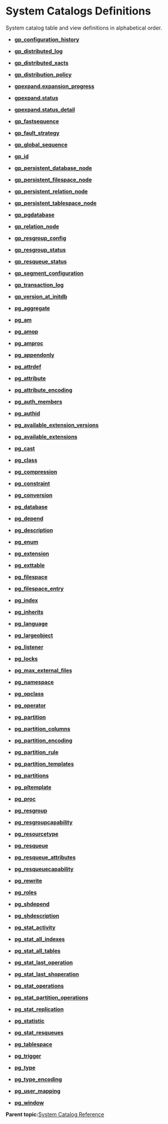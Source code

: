 # System Catalogs Definitions 

System catalog table and view definitions in alphabetical order.

-   **[gp\_configuration\_history](../system_catalogs/gp_configuration_history.html)**  

-   **[gp\_distributed\_log](../system_catalogs/gp_distributed_log.html)**  

-   **[gp\_distributed\_xacts](../system_catalogs/gp_distributed_xacts.html)**  

-   **[gp\_distribution\_policy](../system_catalogs/gp_distribution_policy.html)**  

-   **[gpexpand.expansion\_progress](../system_catalogs/gpexpand_expansion_progress.html)**  

-   **[gpexpand.status](../system_catalogs/gp_expansion_status.html)**  

-   **[gpexpand.status\_detail](../system_catalogs/gp_expansion_tables.html)**  

-   **[gp\_fastsequence](../system_catalogs/gp_fastsequence.html)**  

-   **[gp\_fault\_strategy](../system_catalogs/gp_fault_strategy.html)**  

-   **[gp\_global\_sequence](../system_catalogs/gp_global_sequence.html)**  

-   **[gp\_id](../system_catalogs/gp_id.html)**  

-   **[gp\_persistent\_database\_node](../system_catalogs/gp_persistent_database_node.html)**  

-   **[gp\_persistent\_filespace\_node](../system_catalogs/gp_persistent_filespace_node.html)**  

-   **[gp\_persistent\_relation\_node](../system_catalogs/gp_persistent_relation_node.html)**  

-   **[gp\_persistent\_tablespace\_node](../system_catalogs/gp_persistent_tablespace_node.html)**  

-   **[gp\_pgdatabase](../system_catalogs/gp_pgdatabase.html)**  

-   **[gp\_relation\_node](../system_catalogs/gp_relation_node.html)**  

-   **[gp\_resgroup\_config](../system_catalogs/gp_resgroup_config.html)**  

-   **[gp\_resgroup\_status](../system_catalogs/gp_resgroup_status.html)**  

-   **[gp\_resqueue\_status](../system_catalogs/gp_resqueue_status.html)**  

-   **[gp\_segment\_configuration](../system_catalogs/gp_segment_configuration.html)**  

-   **[gp\_transaction\_log](../system_catalogs/gp_transaction_log.html)**  

-   **[gp\_version\_at\_initdb](../system_catalogs/gp_version_at_initdb.html)**  

-   **[pg\_aggregate](../system_catalogs/pg_aggregate.html)**  

-   **[pg\_am](../system_catalogs/pg_am.html)**  

-   **[pg\_amop](../system_catalogs/pg_amop.html)**  

-   **[pg\_amproc](../system_catalogs/pg_amproc.html)**  

-   **[pg\_appendonly](../system_catalogs/pg_appendonly.html)**  

-   **[pg\_attrdef](../system_catalogs/pg_attrdef.html)**  

-   **[pg\_attribute](../system_catalogs/pg_attribute.html)**  

-   **[pg\_attribute\_encoding](../system_catalogs/pg_attribute_encoding.html)**  

-   **[pg\_auth\_members](../system_catalogs/pg_auth_members.html)**  

-   **[pg\_authid](../system_catalogs/pg_authid.html)**  

-   **[pg\_available\_extension\_versions](../system_catalogs/pg_available_extension_versions.html)**  

-   **[pg\_available\_extensions](../system_catalogs/pg_available_extensions.html)**  

-   **[pg\_cast](../system_catalogs/pg_cast.html)**  

-   **[pg\_class](../system_catalogs/pg_class.html)**  

-   **[pg\_compression](../system_catalogs/pg_compression.html)**  

-   **[pg\_constraint](../system_catalogs/pg_constraint.html)**  

-   **[pg\_conversion](../system_catalogs/pg_conversion.html)**  

-   **[pg\_database](../system_catalogs/pg_database.html)**  

-   **[pg\_depend](../system_catalogs/pg_depend.html)**  

-   **[pg\_description](../system_catalogs/pg_description.html)**  

-   **[pg\_enum](../system_catalogs/pg_enum.html)**  

-   **[pg\_extension](../system_catalogs/pg_extension.html)**  

-   **[pg\_exttable](../system_catalogs/pg_exttable.html)**  

-   **[pg\_filespace](../system_catalogs/pg_filespace.html)**  

-   **[pg\_filespace\_entry](../system_catalogs/pg_filespace_entry.html)**  

-   **[pg\_index](../system_catalogs/pg_index.html)**  

-   **[pg\_inherits](../system_catalogs/pg_inherits.html)**  

-   **[pg\_language](../system_catalogs/pg_language.html)**  

-   **[pg\_largeobject](../system_catalogs/pg_largeobject.html)**  

-   **[pg\_listener](../system_catalogs/pg_listener.html)**  

-   **[pg\_locks](../system_catalogs/pg_locks.html)**  

-   **[pg\_max\_external\_files](../system_catalogs/pg_max_external_files.html)**  

-   **[pg\_namespace](../system_catalogs/pg_namespace.html)**  

-   **[pg\_opclass](../system_catalogs/pg_opclass.html)**  

-   **[pg\_operator](../system_catalogs/pg_operator.html)**  

-   **[pg\_partition](../system_catalogs/pg_partition.html)**  

-   **[pg\_partition\_columns](../system_catalogs/pg_partition_columns.html)**  

-   **[pg\_partition\_encoding](../system_catalogs/pg_partition_encoding.html)**  

-   **[pg\_partition\_rule](../system_catalogs/pg_partition_rule.html)**  

-   **[pg\_partition\_templates](../system_catalogs/pg_partition_templates.html)**  

-   **[pg\_partitions](../system_catalogs/pg_partitions.html)**  

-   **[pg\_pltemplate](../system_catalogs/pg_pltemplate.html)**  

-   **[pg\_proc](../system_catalogs/pg_proc.html)**  

-   **[pg\_resgroup](../system_catalogs/pg_resgroup.html)**  

-   **[pg\_resgroupcapability](../system_catalogs/pg_resgroupcapability.html)**  

-   **[pg\_resourcetype](../system_catalogs/pg_resourcetype.html)**  

-   **[pg\_resqueue](../system_catalogs/pg_resqueue.html)**  

-   **[pg\_resqueue\_attributes](../system_catalogs/pg_resqueue_attributes.html)**  

-   **[pg\_resqueuecapability](../system_catalogs/pg_resqueuecapability.html)**  

-   **[pg\_rewrite](../system_catalogs/pg_rewrite.html)**  

-   **[pg\_roles](../system_catalogs/pg_roles.html)**  

-   **[pg\_shdepend](../system_catalogs/pg_shdepend.html)**  

-   **[pg\_shdescription](../system_catalogs/pg_shdescription.html)**  

-   **[pg\_stat\_activity](../system_catalogs/pg_stat_activity.html)**  

-   **[pg\_stat\_all\_indexes](../system_catalogs/pg_stat_indexes.html)**  

-   **[pg\_stat\_all\_tables](../system_catalogs/pg_stat_tables.html)**  

-   **[pg\_stat\_last\_operation](../system_catalogs/pg_stat_last_operation.html)**  

-   **[pg\_stat\_last\_shoperation](../system_catalogs/pg_stat_last_shoperation.html)**  

-   **[pg\_stat\_operations](../system_catalogs/pg_stat_operations.html)**  

-   **[pg\_stat\_partition\_operations](../system_catalogs/pg_stat_partition_operations.html)**  

-   **[pg\_stat\_replication](../system_catalogs/pg_stat_replication.html)**  

-   **[pg\_statistic](../system_catalogs/pg_statistic.html)**  

-   **[pg\_stat\_resqueues](../system_catalogs/pg_stats_resqueue.html)**  

-   **[pg\_tablespace](../system_catalogs/pg_tablespace.html)**  

-   **[pg\_trigger](../system_catalogs/pg_trigger.html)**  

-   **[pg\_type](../system_catalogs/pg_type.html)**  

-   **[pg\_type\_encoding](../system_catalogs/pg_type_encoding.html)**  

-   **[pg\_user\_mapping](../system_catalogs/pg_user_mapping.html)**  

-   **[pg\_window](../system_catalogs/pg_window.html)**  


**Parent topic:**[System Catalog Reference](../system_catalogs/catalog_ref.html)

